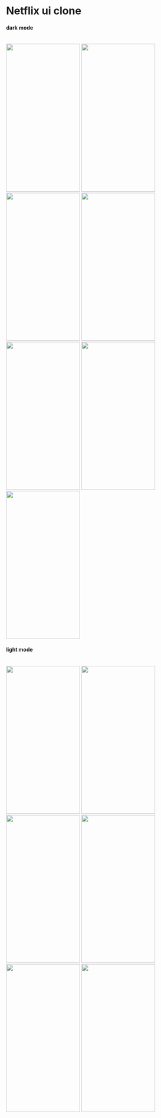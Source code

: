 # Netflix ui clone
<h4>dark mode </h4><br/>


<img src="https://github.com/Muneef-Nk/flutter_netflix_clone/assets/92105703/e284b466-5066-4625-a969-cbb7b17f5a82" width="200" height="400"/>
<img src="https://github.com/Muneef-Nk/flutter_netflix_clone/assets/92105703/541617dd-c2ff-4702-bdc6-96444a3bccf5" width="200" height="400"/>
<img src="https://github.com/Muneef-Nk/flutter_netflix_clone/assets/92105703/a4826650-49b0-4622-811a-73978e1df5b3" width="200" height="400"/>
<img src="https://github.com/Muneef-Nk/flutter_netflix_clone/assets/92105703/3f61edfb-cd44-4bff-94f3-eb552bed1aaf" width="200" height="400"/>
<img src="https://github.com/Muneef-Nk/flutter_netflix_clone/assets/92105703/b2881ef5-c902-4b7d-82e3-8b267a0b9895" width="200" height="400"/>
<img src="https://github.com/Muneef-Nk/flutter_netflix_clone/assets/92105703/f6821351-c834-4323-93ac-96ef80c96464" width="200" height="400"/>
<img src="https://github.com/Muneef-Nk/flutter_netflix_clone/assets/92105703/12b9d4ac-708e-43bb-b0d6-3b8643d2cb78" width="200" height="400"/>





<h4>light mode </h4><br/>


<img src="https://github.com/Muneef-Nk/flutter_netflix_clone/assets/92105703/b5d85a34-3394-4568-bd7e-28e0b0604f59" width="200" height="400"/>
<img src="https://github.com/Muneef-Nk/flutter_netflix_clone/assets/92105703/c5207c47-ea65-47d0-902d-b967d1964a72" width="200" height="400"/>
<img src="https://github.com/Muneef-Nk/flutter_netflix_clone/assets/92105703/31cf70aa-ea8f-46af-b2d2-9321a279412d" width="200" height="400"/>
<img src="https://github.com/Muneef-Nk/flutter_netflix_clone/assets/92105703/5303dd06-b176-40e5-8d4e-d18af8c4378d" width="200" height="400"/>
<img src="https://github.com/Muneef-Nk/flutter_netflix_clone/assets/92105703/9b0b2d35-577a-495a-9c79-c6effcd77630" width="200" height="400"/>
<img src="https://github.com/Muneef-Nk/flutter_netflix_clone/assets/92105703/fee8b4dd-b2c0-487b-9b41-a16c1f036b98" width="200" height="400"/>

